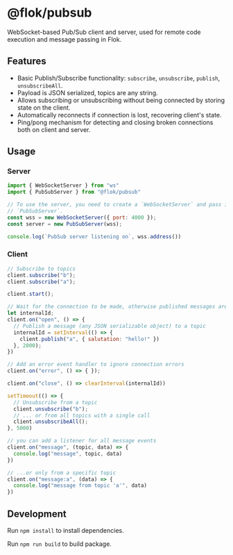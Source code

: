 # @flok/pubsub

WebSocket-based Pub/Sub client and server, used for remote code execution and
message passing in Flok.

## Features

* Basic Publish/Subscribe functionality: `subscribe`, `unsubscribe`, `publish`,
  `unsubscribeAll`.
* Payload is JSON serialized, topics are any string.
* Allows subscribing or unsubscribing without being connected by storing state
  on the client.
* Automatically reconnects if connection is lost, recovering client's state.
* Ping/pong mechanism for detecting and closing broken connections both on
  client and server.

## Usage

### Server

```js
import { WebSocketServer } from "ws"
import { PubSubServer } from "@flok/pubsub"

// To use the server, you need to create a `WebSocketServer` and pass it to
// `PubSubServer`.
const wss = new WebSocketServer({ port: 4000 });
const server = new PubSubServer(wss);

console.log(`PubSub server listening on`, wss.address())
```

### Client

```js
// Subscribe to topics
client.subscribe("b");
client.subscribe("a");

client.start();

// Wait for the connection to be made, otherwise published messages are discarded.
let internalId;
client.on("open", () => {
  // Publish a message (any JSON serializable object) to a topic
  internalId = setInterval(() => {
    client.publish("a", { salutation: "hello!" })
  }, 2000);
})

// Add an error event handler to ignore connection errors
client.on("error", () => { });

client.on("close", () => clearInterval(internalId))

setTimeout(() => {
  // Unsubscribe from a topic
  client.unsubscribe("b");
  // ... or from all topics with a single call
  client.unsubscribeAll();
}, 5000)

// you can add a listener for all message events
client.on("message", (topic, data) => {
  console.log("message", topic, data)
})

// ...or only from a specific topic
client.on("message:a", (data) => {
  console.log("message from topic 'a'", data)
})
```

## Development

Run `npm install` to install dependencies.

Run `npm run build` to build package.

